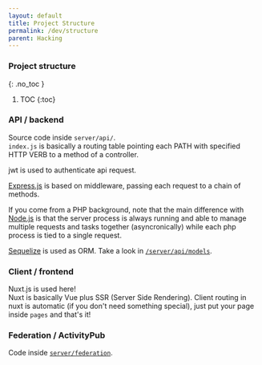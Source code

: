 ```yaml
---
layout: default
title: Project Structure
permalink: /dev/structure
parent: Hacking
---
```


### Project structure
{: .no_toc }
1. TOC
{:toc}


### API / backend

Source code inside `server/api/`.  
`index.js` is basically a routing table pointing each PATH with specified
HTTP VERB to a method of a controller.

jwt is used to authenticate api request.

[Express.js](https://expressjs.com/) is based on middleware, passing each request to a chain of methods.

If you come from a PHP background, note that the main difference with
[Node.js](https://en.wikipedia.org/wiki/Node.js) is that the server process is always running and able to manage
multiple requests and tasks together (asyncronically) while each php
process is tied to a single request.

[Sequelize](https://sequelize.org/) is used as ORM. Take a look in [`/server/api/models`](https://framagit.org/les/gancio/tree/master/server/api/models).


### Client / frontend
Nuxt.js is used here!  
Nuxt is basically Vue plus SSR (Server Side Rendering).
Client routing in nuxt is automatic (if you don't need something special),
just put your page inside `pages` and that's it!  


### Federation / ActivityPub
Code inside [`server/federation`](https://framagit.org/les/gancio/tree/master/server/federation).
